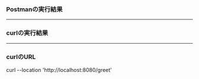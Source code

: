 ### Postmanの実行結果



 * * * 

### curlの実行結果



 * * * 

### curlのURL

curl --location 'http://localhost:8080/greet'
